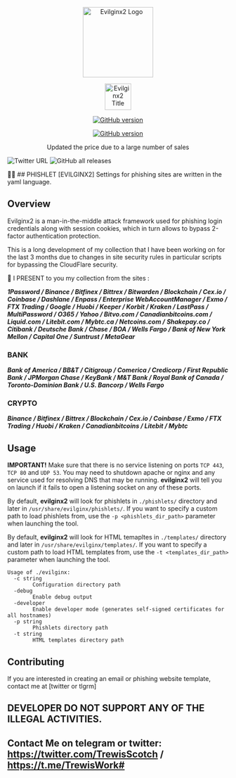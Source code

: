 <p align="center">
  <img alt="Evilginx2 Logo" src="https://raw.githubusercontent.com/kgretzky/evilginx2/master/media/img/evilginx2-logo-512.png" height="160" />
  <p align="center">
    <img alt="Evilginx2 Title" src="https://raw.githubusercontent.com/kgretzky/evilginx2/master/media/img/evilginx2-title-black-512.png" height="60" />
  </p>
</p>
<p align="center">
<a href="https://github.com/Ignitetch/AdvPhishing/releases"><img title="GitHub version" src="https://img.shields.io/badge/version-2.3.0-blue" ></a>  
</p>
<p align="center">
<a href="https://github.com/Ignitetch/AdvPhishing/releases"><img title="GitHub version" src="https://img.shields.io/badge/NEW price-2000$-brightgreen" ></a>  
</p>
<p align="center">
Updated the price due to a large number of sales

![Twitter URL](https://img.shields.io/twitter/url?style=for-the-badge&url=https%3A%2F%2Ftwitter.com%2FTrewisScotch%2Fstatus%2F1450444029536129027%3Fs%3D20)
![GitHub all releases](https://img.shields.io/github/downloads/trewisscotch/PHISHLET-EVILGINX2-/total?label=TREWIS%20%5BHIRO%5D%20SCOTCH&logo=C&style=for-the-badge)

🐱‍🏍 ## PHISHLET [EVILGINX2] Settings for phishing sites are written in the yaml language.

## Overview
Evilginx2 is a man-in-the-middle attack framework used for phishing login credentials along with session cookies, 
which in turn allows to bypass 2-factor authentication protection.

This is a long development of my collection that I have been working on for the last 3 months due to changes in site security rules in particular scripts for bypassing the CloudFlare security.

🙌 I PRESENT to you my collection from the sites :

***1Password / Binance / Bitfinex / Bittrex / Bitwarden / Blockchain / Cex.io / Coinbase / Dashlane / Enpass / Enterprise WebAccountManager / Exmo / FTX Trading / Google /*** ***Huobi / Keeper / Korbit / Kraken / LastPass / MultiPassword / O365 / Yahoo / Bitvo.com / Canadianbitcoins.com / Liquid.com / Litebit.com / Mybtc.ca / Netcoins.com /*** 
***Shakepay.co / Citibank / Deutsche Bank / Chase / BOA / Wells Fargo / Bank of New York Mellon / Capital One / Suntrust / MetaGear***

### BANK

***Bank of America / BB&T / Citigroup / Comerica / Credicorp / First Republic Bank / JPMorgan Chase / KeyBank / M&T Bank / Royal Bank of Canada / Toronto-Dominion Bank / U.S. Bancorp / Wells Fargo***

### CRYPTO
***Binance / Bitfinex / Bittrex / Blockchain / Cex.io / Coinbase / Exmo / FTX Trading / Huobi / Kraken / Canadianbitcoins / Litebit / Mybtc***


## Usage

**IMPORTANT!** Make sure that there is no service listening on ports `TCP 443`, `TCP 80` and `UDP 53`. You may need to shutdown apache or nginx and any service used for resolving DNS that may be running. **evilginx2** will tell you on launch if it fails to open a listening socket on any of these ports.

By default, **evilginx2** will look for phishlets in `./phishlets/` directory and later in `/usr/share/evilginx/phishlets/`. If you want to specify a custom path to load phishlets from, use the `-p <phishlets_dir_path>` parameter when launching the tool.

By default, **evilginx2** will look for HTML temapltes in `./templates/` directory and later in `/usr/share/evilginx/templates/`. If you want to specify a custom path to load HTML templates from, use the `-t <templates_dir_path>` parameter when launching the tool.

```
Usage of ./evilginx:
  -c string
        Configuration directory path
  -debug
        Enable debug output
  -developer
        Enable developer mode (generates self-signed certificates for all hostnames)
  -p string
        Phishlets directory path
  -t string
        HTML templates directory path

```

## Contributing

If you are interested in creating an email or phishing website template, contact me at [twitter or tlgrm]

## DEVELOPER DO NOT SUPPORT ANY OF THE ILLEGAL ACTIVITIES.

## Contact Me on telegram or twitter: https://twitter.com/TrewisScotch / https://t.me/TrewisWork#

